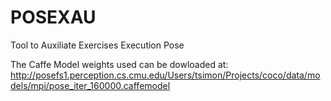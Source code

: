 # POSEXAU
Tool to Auxiliate Exercises Execution Pose 

The Caffe Model weights used can be dowloaded at: 
http://posefs1.perception.cs.cmu.edu/Users/tsimon/Projects/coco/data/models/mpi/pose_iter_160000.caffemodel
